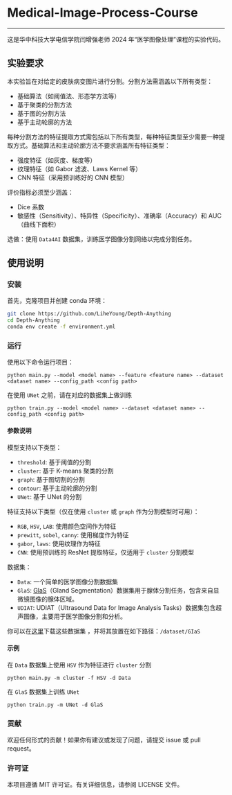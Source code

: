 # Medical-Image-Process-Course

---

这是华中科技大学电信学院闫增强老师 2024 年“医学图像处理”课程的实验代码。

## 实验要求

本实验旨在对给定的皮肤病变图片进行分割。分割方法需涵盖以下所有类型：

- 基础算法（如阈值法、形态学方法等）
- 基于聚类的分割方法
- 基于图的分割方法
- 基于主动轮廓的方法

每种分割方法的特征提取方式需包括以下所有类型，每种特征类型至少需要一种提取方式。基础算法和主动轮廓方法不要求涵盖所有特征类型：

- 强度特征（如灰度、梯度等）
- 纹理特征（如 Gabor 滤波、Laws Kernel 等）
- CNN 特征（采用预训练好的 CNN 模型）

评价指标必须至少涵盖：

- Dice 系数
- 敏感性（Sensitivity）、特异性（Specificity）、准确率（Accuracy）和 AUC（曲线下面积）

选做：使用 ``Data4AI`` 数据集，训练医学图像分割网络以完成分割任务。

## 使用说明

### 安装

首先，克隆项目并创建 conda 环境：

```bash
git clone https://github.com/LiheYoung/Depth-Anything
cd Depth-Anything
conda env create -f environment.yml
```

### 运行

使用以下命令运行项目：

```
python main.py --model <model name> --feature <feature name> --dataset <dataset name> --config_path <config path>
```

在使用 `UNet` 之前，请在对应的数据集上做训练

```
python train.py --model <model name> --dataset <dataset name> --config_path <config path>
```

#### 参数说明

模型支持以下类型：

- `threshold`: 基于阈值的分割
- `cluster`: 基于 K-means 聚类的分割
- `graph`: 基于图切割的分割
- `contour`: 基于主动轮廓的分割
- `UNet`: 基于 UNet 的分割

特征支持以下类型（仅在使用 `cluster` 或 `graph` 作为分割模型时可用）：

- `RGB`, `HSV`, `LAB`: 使用颜色空间作为特征
- `prewitt`, `sobel`, `canny`: 使用梯度作为特征
- `gabor`, `laws`: 使用纹理作为特征
- `CNN`: 使用预训练的 ResNet 提取特征，仅适用于 `cluster` 分割模型


数据集：

- `Data`: 一个简单的医学图像分割数据集
- `GlaS`: [GlaS](https://arxiv.org/abs/1603.00275)（Gland Segmentation）数据集用于腺体分割任务，包含来自显微镜图像的腺体区域。
- `UDIAT`: UDIAT（Ultrasound Data for Image Analysis Tasks）数据集包含超声图像，主要用于医学图像分割和分析。


你可以在[这里](https://drive.senyao.cloud:444/s/mpEkqMfc2HMPLkr)下载这些数据集 ，并将其放置在如下路径：`/dataset/GIaS`




#### 示例

在 `Data` 数据集上使用 `HSV` 作为特征进行 `cluster` 分割

```
python main.py -m cluster -f HSV -d Data
```

在 `GlaS` 数据集上训练 `UNet`

```
python train.py -m UNet -d GlaS
```

### 贡献

欢迎任何形式的贡献！如果你有建议或发现了问题，请提交 issue 或 pull request。

### 许可证

本项目遵循 MIT 许可证。有关详细信息，请参阅 LICENSE 文件。